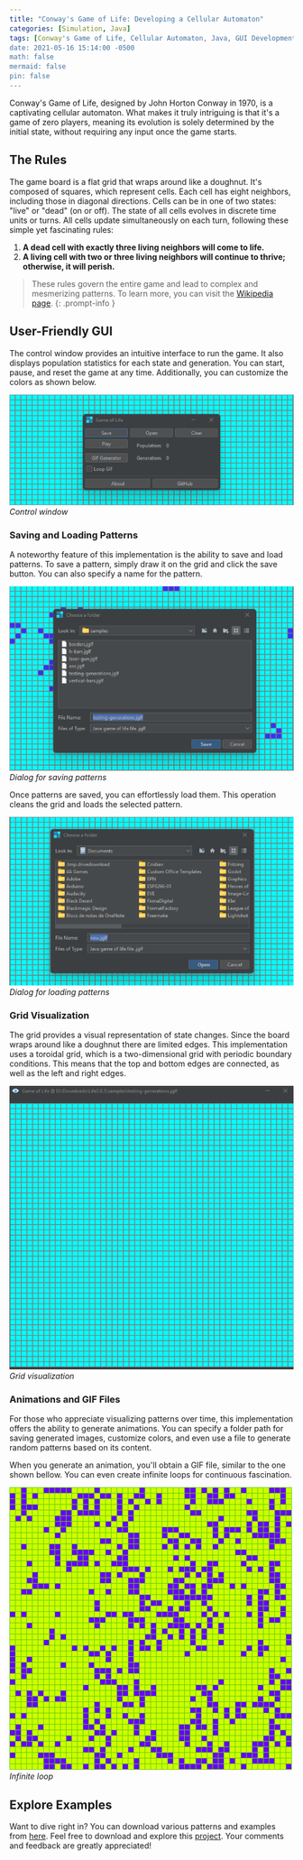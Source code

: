 ```yaml
---
title: "Conway's Game of Life: Developing a Cellular Automaton"
categories: [Simulation, Java]
tags: [Conway's Game of Life, Cellular Automaton, Java, GUI Development]
date: 2021-05-16 15:14:00 -0500
math: false
mermaid: false
pin: false
---
```

Conway's Game of Life, designed by John Horton Conway in 1970, is a captivating cellular automaton. What makes it truly intriguing is that it's a game of zero players, meaning its evolution is solely determined by the initial state, without requiring any input once the game starts.

## The Rules

The game board is a flat grid that wraps around like a doughnut. It's composed of squares, which represent cells. Each cell has eight neighbors, including those in diagonal directions. Cells can be in one of two states: "live" or "dead" (on or off). The state of all cells evolves in discrete time units or turns. All cells update simultaneously on each turn, following these simple yet fascinating rules:

1. **A dead cell with exactly three living neighbors will come to life.**
2. **A living cell with two or three living neighbors will continue to thrive; otherwise, it will perish.**

>These rules govern the entire game and lead to complex and mesmerizing patterns. To learn more, you can visit the [Wikipedia page](https://en.wikipedia.org/wiki/Conway%27s_Game_of_Life).
{: .prompt-info }

## User-Friendly GUI

The control window provides an intuitive interface to run the game. It also displays population statistics for each state and generation. You can start, pause, and reset the game at any time. Additionally, you can customize the colors as shown below.

![Control window](https://github.com/crixodia/java-game-of-life/raw/master/images/contro-gui.png)
_Control window_

### Saving and Loading Patterns

A noteworthy feature of this implementation is the ability to save and load patterns. To save a pattern, simply draw it on the grid and click the save button. You can also specify a name for the pattern.

![Save pattern](https://github.com/crixodia/java-game-of-life/raw/master/images/save-dialog.png)
_Dialog for saving patterns_

Once patterns are saved, you can effortlessly load them. This operation cleans the grid and loads the selected pattern.

![Load pattern](https://github.com/crixodia/java-game-of-life/raw/master/images/open-dialog.png)
_Dialog for loading patterns_

### Grid Visualization

The grid provides a visual representation of state changes. Since the board wraps around like a doughnut there are limited edges. This implementation uses a toroidal grid, which is a two-dimensional grid with periodic boundary conditions. This means that the top and bottom edges are connected, as well as the left and right edges.

![Grid visualization](https://github.com/crixodia/java-game-of-life/raw/master/images/grid-gui.png)
_Grid visualization_

### Animations and GIF Files

For those who appreciate visualizing patterns over time, this implementation offers the ability to generate animations. You can specify a folder path for saving generated images, customize colors, and even use a file to generate random patterns based on its content.

When you generate an animation, you'll obtain a GIF file, similar to the one shown bellow. You can even create infinite loops for continuous fascination.

![Infinite loop](https://github.com/crixodia/java-game-of-life/raw/master/examples/GIFgen/Profile_Life_NFT/animation.gif)
_Infinite loop_

## Explore Examples

Want to dive right in? You can download various patterns and examples from [here](https://github.com/crixodia/java-game-of-life/blob/master/examples/). Feel free to download and explore this [project](https://github.com/crixodia/java-game-of-life). Your comments and feedback are greatly appreciated!
